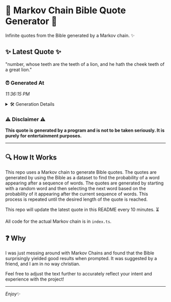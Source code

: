 # 📖 Markov Chain Bible Quote Generator 📖

Infinite quotes from the Bible generated by a Markov chain. ✨

## ✨ Latest Quote ✨
"number, whose teeth are the teeth of a lion, and he hath the cheek teeth of a great lion."

### ⏰ Generated At
*11:36:15 PM*

<details>
    <summary>🛠️ Generation Details</summary>
    <p>
        <strong>🌱 Seed:</strong> number,<br>
        <strong>🔄 Iterations:</strong> 18<br>
        <strong>📜 Context History:</strong><br>[ number, ]: whose<br>[ number,, whose ]: teeth<br>[ number,, whose, teeth ]: are<br>[ number,, whose, teeth, are ]: the<br>[ number,, whose, teeth, are, the ]: teeth<br>[ number,, whose, teeth, are, the, teeth ]: of<br>[ whose, teeth, are, the, teeth, of ]: a<br>[ teeth, are, the, teeth, of, a ]: lion,<br>[ are, the, teeth, of, a, lion, ]: and<br>[ the, teeth, of, a, lion,, and ]: he<br>[ teeth, of, a, lion,, and, he ]: hath<br>[ of, a, lion,, and, he, hath ]: the<br>[ a, lion,, and, he, hath, the ]: cheek<br>[ lion,, and, he, hath, the, cheek ]: teeth<br>[ and, he, hath, the, cheek, teeth ]: of<br>[ he, hath, the, cheek, teeth, of ]: a<br>[ hath, the, cheek, teeth, of, a ]: great<br>[ the, cheek, teeth, of, a, great ]: lion.<br>
    </p>
</details>

### ⚠️ Disclaimer ⚠️
**This quote is generated by a program and is not to be taken seriously. It is purely for entertainment purposes.**

---

## 🔍 How It Works

This repo uses a Markov chain to generate Bible quotes. The quotes are generated by using the Bible as a dataset to find the probability of a word appearing after a sequence of words. The quotes are generated by starting with a random word and then selecting the next word based on the probability of it appearing after the current sequence of words. This process is repeated until the desired length of the quote is reached.

This repo will update the latest quote in this README every 10 minutes. ⏳

All code for the actual Markov chain is in `index.ts`.

## ❓ Why

I was just messing around with Markov Chains and found that the Bible surprisingly yielded good results when prompted. 
It was suggested by a friend, and I am in no way christian.

Feel free to adjust the text further to accurately reflect your intent and experience with the project!

---

*Enjoy*✨
